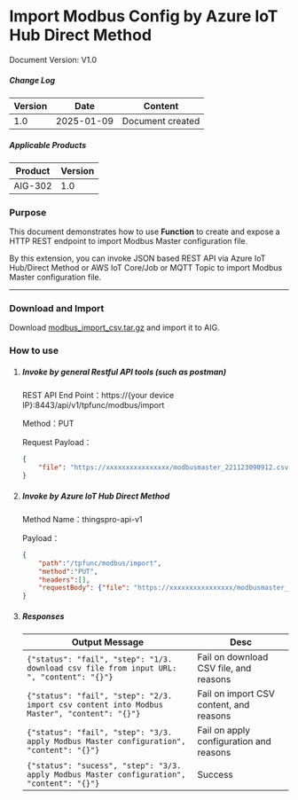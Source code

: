 # Import Modbus Config by Azure IoT Hub Direct Method

Document Version: V1.0

##### Change Log

| Version | Date       | Content          |
| ------- | ---------- | ---------------- |
| 1.0     | 2025-01-09 | Document created |

##### Applicable Products
| Product | Version |
| ------- | ------- |
| AIG-302 | 1.0 |


### Purpose

This document demonstrates how to use **Function** to create and expose a HTTP REST endpoint to import Modbus Master configuration file. 

By this extension, you can invoke JSON based REST API via Azure IoT Hub/Direct Method or AWS IoT Core/Job or MQTT Topic to import Modbus Master configuration file.


------

### Download and Import

Download [modbus_import_csv.tar.gz](./samples/modbus_import_csv.tar.gz) and import it to AIG.


### How to use

1. ##### Invoke by general Restful API tools (such as postman)

   REST API End Point：https://{your device IP}:8443/api/v1/tpfunc/modbus/import

   Method：PUT

   Request Payload：

   ```json
   {
       "file": "https://xxxxxxxxxxxxxxxx/modbusmaster_221123090912.csv"
   }
   ```

2. ##### Invoke by Azure IoT Hub Direct Method

   Method Name：thingspro-api-v1

   Payload：

   ```json
   {
       "path":"/tpfunc/modbus/import",
       "method":"PUT",
       "headers":[],
       "requestBody": {"file": "https://xxxxxxxxxxxxxxxx/modbusmaster_221123090912.csv"}
   }
   ```

3. ##### Responses

   | Output Message                                               | Desc                                    |
   | ------------------------------------------------------------ | --------------------------------------- |
   | `{"status": "fail", "step": "1/3. download csv file from input URL: ", "content": "{}"}` | Fail on download CSV file, and reasons  |
   | `{"status": "fail", "step": "2/3. import csv content into Modbus Master", "content": "{}"}` | Fail on import CSV content, and reasons |
   | `{"status": "fail", "step": "3/3. apply Modbus Master configuration", "content": "{}"}` | Fail on apply configuration and reasons |
   | `{"status": "sucess", "step": "3/3. apply Modbus Master configuration", "content": "{}"}` | Success                                 |


